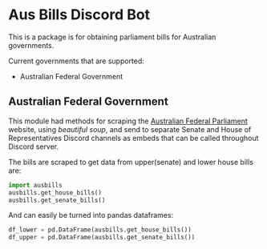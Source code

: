 # Aus Bills Discord Bot

This is a package is for obtaining parliament bills for Australian governments.

Current governments that are supported:

- Australian Federal Government

## Australian Federal Government

This module had methods for scraping the [Australian Federal Parliament](https://www.aph.gov.au/Parliamentary_Business/Bills_Legislation/Bills_Lists/Details_page?blsId=legislation%2fbillslst%2fbillslst_c203aa1c-1876-41a8-bc76-1de328bdb726) website, using _beautiful soup_, and send to separate Senate and House of Representatives Discord channels as embeds that can be called throughout Discord server.

The bills are scraped to get data from upper(senate) and lower house bills are:

```python
import ausbills
ausbills.get_house_bills()
ausbills.get_senate_bills()
```

And can easily be turned into pandas dataframes:

```python
df_lower = pd.DataFrame(ausbills.get_house_bills())
df_upper = pd.DataFrame(ausbills.get_senate_bills())
```
